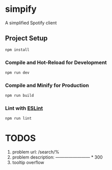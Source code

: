 # simpify

A simplified Spotify client

## Project Setup

```sh
npm install
```

### Compile and Hot-Reload for Development

```sh
npm run dev
```

### Compile and Minify for Production

```sh
npm run build
```

### Lint with [ESLint](https://eslint.org/)

```sh
npm run lint
```

# TODOS

1. problem url: /search/%
2. problem description: ———————— \* 300
3. tooltip overflow
